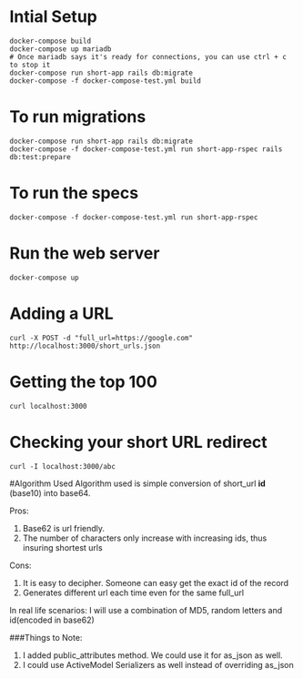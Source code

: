 # Intial Setup

    docker-compose build
    docker-compose up mariadb
    # Once mariadb says it's ready for connections, you can use ctrl + c to stop it
    docker-compose run short-app rails db:migrate
    docker-compose -f docker-compose-test.yml build

# To run migrations

    docker-compose run short-app rails db:migrate
    docker-compose -f docker-compose-test.yml run short-app-rspec rails db:test:prepare

# To run the specs

    docker-compose -f docker-compose-test.yml run short-app-rspec

# Run the web server

    docker-compose up

# Adding a URL

    curl -X POST -d "full_url=https://google.com" http://localhost:3000/short_urls.json

# Getting the top 100

    curl localhost:3000

# Checking your short URL redirect

    curl -I localhost:3000/abc


#Algorithm Used
Algorithm used is simple conversion of short_url **id** (base10) into base64.

Pros:

1. Base62 is url friendly.
2. The number of characters only increase with increasing ids, thus insuring shortest urls

Cons:

1. It is easy to decipher. Someone can easy get the exact id of the record
2. Generates different url each time even for the same full_url

In real life scenarios: I will use a combination of MD5, random letters and id(encoded in base62)


###Things to Note:

1. I added public_attributes method. We could use it for as_json as well.
2. I could use ActiveModel Serializers as well instead of overriding as_json
